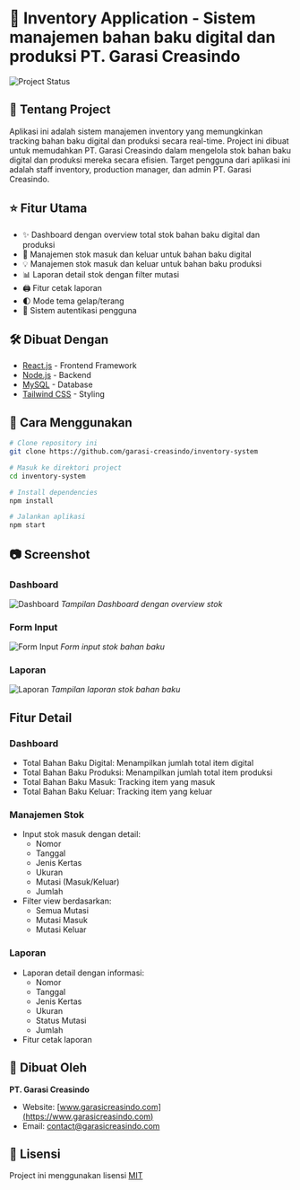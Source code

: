 # 📱 Inventory Application - Sistem manajemen bahan baku digital dan produksi PT. Garasi Creasindo

![Project Status](https://img.shields.io/badge/status-active-success.svg)

## 📖 Tentang Project
Aplikasi ini adalah sistem manajemen inventory yang memungkinkan tracking bahan baku digital dan produksi secara real-time. Project ini dibuat untuk memudahkan PT. Garasi Creasindo dalam mengelola stok bahan baku digital dan produksi mereka secara efisien. Target pengguna dari aplikasi ini adalah staff inventory, production manager, dan admin PT. Garasi Creasindo.

## ⭐ Fitur Utama
- ✨ Dashboard dengan overview total stok bahan baku digital dan produksi
- 🚀 Manajemen stok masuk dan keluar untuk bahan baku digital
- 💡 Manajemen stok masuk dan keluar untuk bahan baku produksi
- 📊 Laporan detail stok dengan filter mutasi
- 🖨️ Fitur cetak laporan
- 🌓 Mode tema gelap/terang
- 🔐 Sistem autentikasi pengguna

## 🛠️ Dibuat Dengan
- [React.js](https://reactjs.org/) - Frontend Framework
- [Node.js](https://nodejs.org/) - Backend
- [MySQL](https://www.mysql.com/) - Database
- [Tailwind CSS](https://tailwindcss.com/) - Styling

## 🏁 Cara Menggunakan

```bash
# Clone repository ini
git clone https://github.com/garasi-creasindo/inventory-system

# Masuk ke direktori project
cd inventory-system

# Install dependencies
npm install

# Jalankan aplikasi
npm start
```

## 📷 Screenshot

### Dashboard
![Dashboard](screenshots/dashboard.png)
*Tampilan Dashboard dengan overview stok*

### Form Input
![Form Input](screenshots/form-input.png)
*Form input stok bahan baku*

### Laporan
![Laporan](screenshots/laporan.png)
*Tampilan laporan stok bahan baku*

## Fitur Detail

### Dashboard
- Total Bahan Baku Digital: Menampilkan jumlah total item digital
- Total Bahan Baku Produksi: Menampilkan jumlah total item produksi
- Total Bahan Baku Masuk: Tracking item yang masuk
- Total Bahan Baku Keluar: Tracking item yang keluar

### Manajemen Stok
- Input stok masuk dengan detail:
  - Nomor
  - Tanggal
  - Jenis Kertas
  - Ukuran
  - Mutasi (Masuk/Keluar)
  - Jumlah
- Filter view berdasarkan:
  - Semua Mutasi
  - Mutasi Masuk
  - Mutasi Keluar

### Laporan
- Laporan detail dengan informasi:
  - Nomor
  - Tanggal
  - Jenis Kertas
  - Ukuran
  - Status Mutasi
  - Jumlah
- Fitur cetak laporan

## 👤 Dibuat Oleh
**PT. Garasi Creasindo**
- Website: [www.garasicreasindo.com](https://www.garasicreasindo.com)
- Email: contact@garasicreasindo.com

## 📝 Lisensi
Project ini menggunakan lisensi [MIT](LICENSE)
